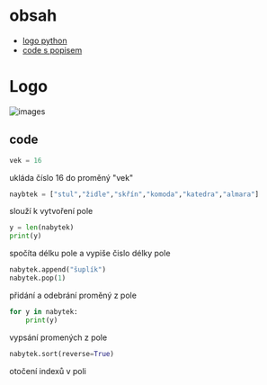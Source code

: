 # obsah
- [logo python](#Logo)
- [code s popisem](#code)
# Logo
![images](https://github.com/user-attachments/assets/11fb867e-0ac2-4df2-960c-93840aac3d5c)

## code
```python
vek = 16
```
ukláda číslo 16 do proměný "vek"


```python
naybtek = ["stul","židle","skřín","komoda","katedra","almara"]
```
slouží k vytvoření pole

```python
y = len(nabytek)
print(y)
```
spočíta délku pole a vypiše čislo délky pole

```python
nabytek.append("šuplík")
nabytek.pop(1)
```
přidání a odebrání proměný z pole

```python
for y in nabytek:
    print(y)
```
vypsání promených z pole

```python
nabytek.sort(reverse=True)
```
otočení indexů v poli
